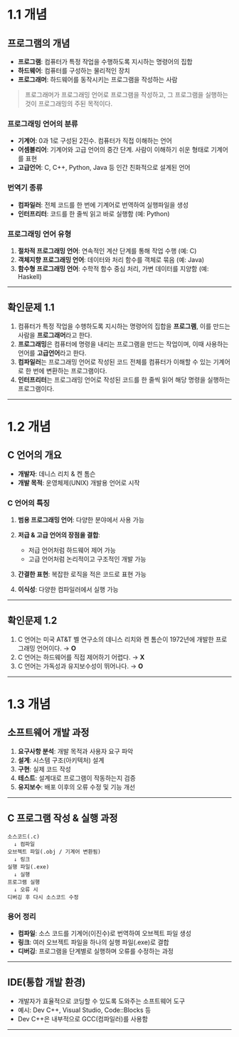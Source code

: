 # 1.1 개념

## 프로그램의 개념

* **프로그램**: 컴퓨터가 특정 작업을 수행하도록 지시하는 명령어의 집합
* **하드웨어**: 컴퓨터를 구성하는 물리적인 장치
* **프로그래머**: 하드웨어를 동작시키는 프로그램을 작성하는 사람

> 프로그래머가 프로그래밍 언어로 프로그램을 작성하고, 그 프로그램을 실행하는 것이 프로그래밍의 주된 목적이다.

### 프로그래밍 언어의 분류

* **기계어**: 0과 1로 구성된 2진수. 컴퓨터가 직접 이해하는 언어
* **어셈블리어**: 기계어와 고급 언어의 중간 단계. 사람이 이해하기 쉬운 형태로 기계어를 표현
* **고급언어**: C, C++, Python, Java 등 인간 친화적으로 설계된 언어

### 번역기 종류

* **컴파일러**: 전체 코드를 한 번에 기계어로 번역하여 실행파일을 생성
* **인터프리터**: 코드를 한 줄씩 읽고 바로 실행함 (예: Python)

### 프로그래밍 언어 유형

1. **절차적 프로그래밍 언어**: 연속적인 계산 단계를 통해 작업 수행 (예: C)
2. **객체지향 프로그래밍 언어**: 데이터와 처리 함수를 객체로 묶음 (예: Java)
3. **함수형 프로그래밍 언어**: 수학적 함수 중심 처리, 가변 데이터를 지양함 (예: Haskell)

---

## 확인문제 1.1

1. 컴퓨터가 특정 작업을 수행하도록 지시하는 명령어의 집합을 **프로그램**, 이를 만드는 사람을 **프로그래머**라고 한다.
2. **프로그래밍**은 컴퓨터에 명령을 내리는 프로그램을 만드는 작업이며, 이때 사용하는 언어를 **고급언어**라고 한다.
3. **컴파일러**는 프로그래밍 언어로 작성된 코드 전체를 컴퓨터가 이해할 수 있는 기계어로 한 번에 변환하는 프로그램이다.
4. **인터프리터**는 프로그래밍 언어로 작성된 코드를 한 줄씩 읽어 해당 명령을 실행하는 프로그램이다.

---

# 1.2 개념

## C 언어의 개요

* **개발자**: 데니스 리치 & 켄 톰슨
* **개발 목적**: 운영체제(UNIX) 개발용 언어로 시작

### C 언어의 특징

1. **범용 프로그래밍 언어**: 다양한 분야에서 사용 가능
2. **저급 & 고급 언어의 장점을 결합**:

   * 저급 언어처럼 하드웨어 제어 가능
   * 고급 언어처럼 논리적이고 구조적인 개발 가능
3. **간결한 표현**: 복잡한 로직을 적은 코드로 표현 가능
4. **이식성**: 다양한 컴파일러에서 실행 가능

---

## 확인문제 1.2

1. C 언어는 미국 AT\&T 벨 연구소의 데니스 리치와 켄 톰슨이 1972년에 개발한 프로그래밍 언어이다. → **O**
2. C 언어는 하드웨어를 직접 제어하기 어렵다. → **X**
3. C 언어는 가독성과 유지보수성이 뛰어나다. → **O**

---

# 1.3 개념

## 소프트웨어 개발 과정

1. **요구사항 분석**: 개발 목적과 사용자 요구 파악
2. **설계**: 시스템 구조(아키텍처) 설계
3. **구현**: 실제 코드 작성
4. **테스트**: 설계대로 프로그램이 작동하는지 검증
5. **유지보수**: 배포 이후의 오류 수정 및 기능 개선

---

## C 프로그램 작성 & 실행 과정

```text
소스코드(.c)
  ↓ 컴파일
오브젝트 파일(.obj / 기계어 변환됨)
  ↓ 링크
실행 파일(.exe)
  ↓ 실행
프로그램 실행
  ↓ 오류 시
디버깅 후 다시 소스코드 수정
```

### 용어 정리

* **컴파일**: 소스 코드를 기계어(이진수)로 번역하여 오브젝트 파일 생성
* **링크**: 여러 오브젝트 파일을 하나의 실행 파일(.exe)로 결합
* **디버깅**: 프로그램을 단계별로 실행하며 오류를 수정하는 과정

---

## IDE(통합 개발 환경)

* 개발자가 효율적으로 코딩할 수 있도록 도와주는 소프트웨어 도구
* 예시: Dev C++, Visual Studio, Code::Blocks 등
* Dev C++은 내부적으로 GCC(컴파일러)를 사용함

---
